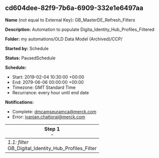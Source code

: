 ## cd604dee-82f9-7b6a-6909-332e1e6497aa

**Name** (not equal to External Key)**:** GB_MasterDE_Refresh_Filters

**Description:** Automation to populate Digita_Identity_Hub_Profiles_Filtered

**Folder:** my automations/OLD Data Model (Archived)/CCP/

**Started by:** Schedule

**Status:** PausedSchedule

**Schedule:**

* Start: 2019-02-04 10:30:00 +00:00
* End: 2079-06-06 00:00:00 +00:00
* Timezone: GMT Standard Time
* Recurrance: every hour until end date

**Notifications:**

* Complete: dmcamseuramca@merck.com
* Error: ivanjan.chattoraj@merck.com

| Step 1<br>_<small>-</small>_ |
| --- |
| _1.1: filter_<br>GB_Digital_Identity_Hub_Profiles_Filter |
